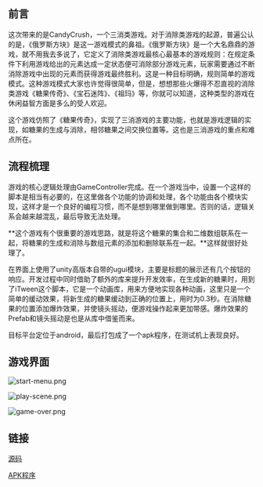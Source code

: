 ## 前言
这次带来的是CandyCrush，一个三消类游戏。对于消除类游戏的起源，普遍公认的是，《俄罗斯方块》是这一游戏模式的鼻祖。《俄罗斯方块》是一个大名鼎鼎的游戏，就不用我去多说了，它定义了消除类游戏最核心最基本的游戏规则：在规定条件下利用游戏给出的元素达成一定状态便可消除部分游戏元素，玩家需要通过不断消除游戏中出现的元素而获得游戏最终胜利。这是一种目标明确，规则简单的游戏模式。这种游戏模式大家也许觉得很简单，但是，想想那些火爆得不忍直视的消除类游戏《糖果传奇》、《宝石迷阵》、《祖玛》等，你就可以知道，这种类型的游戏在休闲益智方面是多么的受人欢迎。

这个游戏仿照了《糖果传奇》，实现了三消游戏的主要功能，也就是游戏逻辑的实现，如糖果的生成与消除，相邻糖果之间交换位置等。这也是三消游戏的重点和难点所在。
## 流程梳理
游戏的核心逻辑处理由GameController完成。在一个游戏当中，设置一个这样的脚本是相当有必要的，在这里做各个功能的协调和处理，各个功能由各个模块实现，这样才是一个良好的编程习惯，而不是想到哪里做到哪里。否则的话，逻辑关系会越来越混乱，最后导致无法处理。

**这个游戏有个很重要的游戏思路，就是将这个糖果的集合和二维数组联系在一起，将糖果的生成和消除与数组元素的添加和删除联系在一起。**这样就很好处理了。

在界面上使用了unity高版本自带的ugui模块，主要是标题的展示还有几个按钮的响应。开发过程中同时借助了额外的库来提升开发效率，在生成新的糖果时，用到了iTween这个脚本，它是一个动画库，用来方便地实现各种动画，这里只是一个简单的缓动效果，将新生成的糖果缓动到正确的位置上，用时为0.3秒。在消除糖果的位置添加爆炸效果，并使镜头摇动，便游戏操作起来更加带感。爆炸效果的Prefab和镜头摇动是也是从库中借鉴而来。

目标平台定位于android，最后打包成了一个apk程序，在测试机上表现良好。
## 游戏界面
![start-menu.png][1]

![play-scene.png][2]

![game-over.png][3]
## 链接
[源码][4]

[APK程序][5]


  [1]: http://www.chunqiuyiyu.com/usr/uploads/2016/10/2083203945.png
  [2]: http://www.chunqiuyiyu.com/usr/uploads/2016/10/532988337.png
  [3]: http://www.chunqiuyiyu.com/usr/uploads/2016/10/1186296781.png
  [4]: http://www.chunqiuyiyu.com/usr/uploads/2016/10/2704564225.unitypackage
  [5]: http://pan.baidu.com/s/1pLReaH9
